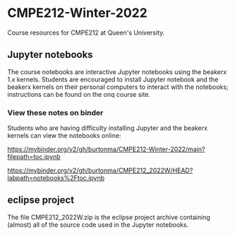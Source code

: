 # CMPE212-Winter-2022
Course resources for CMPE212 at Queen's University.

## Jupyter notebooks

The course notebooks are interactive Jupyter notebooks using the beakerx 1.x kernels. Students are encouraged to install Jupyter notebook and the beakerx kernels on their personal computers to interact with the notebooks; instructions can be found on the onq course site.

### View these notes on binder

Students who are having difficulty installing Jupyter and the beakerx kernels can view the notebooks online:

https://mybinder.org/v2/gh/burtonma/CMPE212-Winter-2022/main?filepath=toc.ipynb

https://mybinder.org/v2/gh/burtonma/CMPE212_2022W/HEAD?labpath=notebooks%2Ftoc.ipynb

## eclipse project

The file CMPE212_2022W.zip is the eclipse project archive containing (almost) all of the source code used in the Jupyter notebooks.

